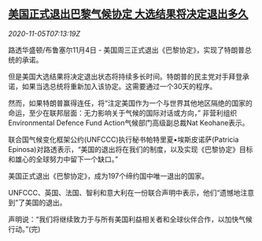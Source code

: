 <!--1604564599000-->
[美国正式退出巴黎气候协定 大选结果将决定退出多久](https://cn.reuters.com/article/ua-paris-climate-pact-1105-idCNKBS27L0PW)
------

<div><i>2020-11-05T07:13:19Z</i></div><p>路透华盛顿/布鲁塞尔11月4日 - 美国周三正式退出《巴黎协定》，实现了特朗普总统的承诺。</p><p>但是美国大选结果将决定退出状态将持续多长时间。特朗普的民主党对手拜登承诺，如果当选总统将重新加入该协定。这需要通过一个30天的程序。</p><p>然而，如果特朗普赢得连任，将“注定美国作为一个与世界其他地区隔绝的国家的命运，至少在联邦层面：无力影响关于气候的国际对话或方向，” 非营利组织Environmental Defence Fund Action气候部门高级副总裁Nat Keohane表示。</p><p>联合国气候变化框架公约(UNFCCC)执行秘书帕特里夏•埃斯皮诺萨(Patricia Epinosa)对路透表示，“美国的退出将在我们的制度，以及实现《巴黎协定》目标和雄心的全球努力中留下一个缺口。”</p><p>美国正式退出《巴黎协定》，成为197个缔约国中唯一退出的国家。</p><p>UNFCCC、英国、法国、智利和意大利在一份联合声明中表示，他们“遗憾地注意到”了美国的退出。</p><p>声明说：“我们将继续致力于与所有美国利益相关者和全球伙伴合作，以加快气候行动。”(完)</p>
